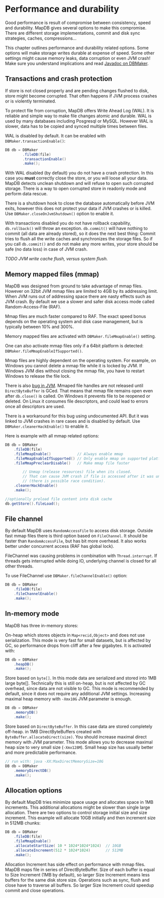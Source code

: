 Performance and durability
==========================

Good performance is result of compromise between consistency, speed and durability. MapDB gives several options to make this compromise. There are different storage implementations, commit and disk sync strategies, caches, compressions...

This chapter outlines performance and durability related options. Some options will make storage writes durable at expense of speed. Some other settings might cause memory leaks, data corruption or even JVM crash! Make sure you understand implications and read [Javadoc on DBMaker](http://www.mapdb.org/javadoc/latest/mapdb/org/mapdb/DBMaker.Maker.html).

Transactions and crash protection
---------------------------------

If store is not closed properly and are pending changes flushed to disk, store might become corrupted. That often happens if JVM process crashes or is violently terminated.

To protect file from corruption, MapDB offers Write Ahead Log (WAL). It is reliable and simple way to make file changes atomic and durable. WAL is used by many databases including Posgresql or MySQL. However WAL is slower, data has to be copied and synced multiple times between files.

WAL is disabled by default. It can be enabled with `DBMaker.transactionEnable()`:

<!--- #file#doc/performance_transaction_enable.java--->
```java
DB db = DBMaker
        .fileDB(file)
        .transactionEnable()
        .make();
```
With WAL disabled (by default) you do not have a crash protection. In this case you **must** correctly close the store, or you will loose all your data. MapDB detects unclean shutdown and will refuse to open such corrupted storage. There is a way to open corrupted store in readonly mode and perform data rescue.

There is a shutdown hook to close the database automatically before JVM exits, however this does not protect your data if JVM crashes or is killed. Use `DBMaker.closeOnJvmShutdown()` option to enable it.

With transactions disabled you do not have rollback capability, `db.rollback()` will throw an exception. `db.commit()` will have nothing to commit (all data are already stored), so it does the next best thing: Commit tries to flush all the write caches and synchronizes the storage files. So if you call `db.commit()` and do not make any more writes, your store should be safe (no data loss) in case of JVM crash.

*TODO JVM write cache flush, versus system flush.*

Memory mapped files (mmap)
--------------------------

MapDB was designed from ground to take advantage of mmap files. However on 32bit JVM mmap files are limited to 4GB by its addressing limit. When JVM runs out of addressing space there are nasty effects such as JVM crash. By default we use a slower and safer disk access mode called Random-Access-File (RAF).

Mmap files are much faster compared to RAF. The exact speed bonus depends on the operating system and disk case management, but is typically between 10% and 300%.

Memory mapped files are activated with `DBMaker.fileMmapEnable()` setting.

One can also activate mmap files only if a 64bit platform is detected: `DBMaker.fileMmapEnableIfSupported()`.

Mmap files are highly dependent on the operating system. For example, on Windows you cannot delete a mmap file while it is locked by JVM. If Windows JVM dies without closing the mmap file, you have to restart Windows to release the file lock.

There is also [bug in JVM](http://bugs.java.com/view_bug.do?bug_id=4724038). Mmaped file handles are not released until `DirectByteBuffer` is GCed. That means that mmap file remains open even after `db.close()` is called. On Windows it prevents file to be reopened or deleted. On Linux it consumes file descriptors, and could lead to errors once all descriptors are used.

There is a workaround for this bug using undocumented API. But it was linked to JVM crashes in rare cases and is disabled by default. Use `DBMaker.cleanerHackEnable()` to enable it.

Here is example with all mmap related options:

<!--- #file#doc/performance_mmap.java--->
```java
DB db = DBMaker
    .fileDB(file)
    .fileMmapEnable()            // Always enable mmap
    .fileMmapEnableIfSupported() // Only enable mmap on supported platforms
    .fileMmapPreclearDisable()   // Make mmap file faster

        // Unmap (release resources) file when its closed.
        // That can cause JVM crash if file is accessed after it was unmapped
        // (there is possible race condition).
    .cleanerHackEnable()
    .make();

//optionally preload file content into disk cache
db.getStore().fileLoad();
```
File channel
------------

By default MapDB uses `RandomAccessFile` to access disk storage. Outside fast mmap files there is third option based on `FileChannel`. It should be faster than `RandomAccessFile`, but has bit more overhead. It also works better under concurrent access (RAF has global lock).

FileChannel was causing problems in combination with `Thread.interrupt`. If threads gets interrupted while doing IO, underlying channel is closed for all other threads.

To use FileChannel use `DBMaker.fileChannelEnable()` option:

<!--- #file#doc/performance_filechannel.java--->
```java
DB db = DBMaker
    .fileDB(file)
    .fileChannelEnable()
    .make();
```
In-memory mode
--------------

MapDB has three in-memory stores:

On-heap which stores objects in `Map<recid,Object>` and does not use serialization. This mode is very fast for small datasets, but is affected by GC, so performance drops from cliff after a few gigabytes. It is activated with:

<!--- #file#doc/performance_memory_heap.java--->
```java
DB db = DBMaker
    .heapDB()
    .make();
```
Store based on `byte[]`. In this mode data are serialized and stored into 1MB large byte\[\]. Technically this is still on-heap, but is not affected by GC overhead, since data are not visible to GC. This mode is recommended by default, since it does not require any additional JVM settings. Increasing maximal heap memory with `-Xmx10G` JVM parameter is enough.

<!--- #file#doc/performance_memory_byte_array.java--->
```java
DB db = DBMaker
    .memoryDB()
    .make();
```
Store based on `DirectByteBuffer`. In this case data are stored completely off-heap. in 1MB DirectByteBuffers created with `ByteBuffer.allocateDirect(size)`. You should increase maximal direct memory with JVM parameter. This mode allows you to decrease maximal heap size to very small size (`-Xmx128M`). Small heap size has usually better and more predictable performance.

<!--- #file#doc/performance_memory_direct.java--->
```java
// run with: java -XX:MaxDirectMemorySize=10G
DB db = DBMaker
    .memoryDirectDB()
    .make();
```
Allocation options
------------------

By default MapDB tries minimize space usage and allocates space in 1MB increments. This additional allocations might be slower than single large allocation. There are two options to control storage initial size and size increment. This example will allocate 10GB initially and then increment size in 512MB chunks:

<!--- #file#doc/performance_allocation.java--->
```java
DB db = DBMaker
    .fileDB(file)
    .fileMmapEnable()
    .allocateStartSize( 10 * 1024*1024*1024)  // 10GB
    .allocateIncrement(512 * 1024*1024)       // 512MB
    .make();
```
Allocation Increment has side effect on performance with mmap files. MapDB maps file in series of DirectByteBuffer. Size of each buffer is equal to Size Increment (1MB by default), so larger Size Increment means less buffers for the same disk store size. Operations such as sync, flush and close have to traverse all buffers. So larger Size Increment could speedup commit and close operations.
